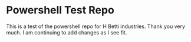 # Powershell Test Repo

This is a test of the powershell repo for H Betti industries. Thank you very much. I am continuing to add changes as I see fit. 
